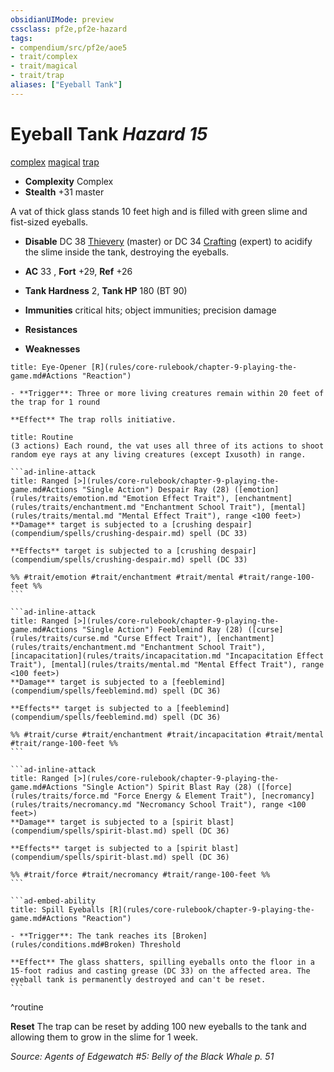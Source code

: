 ```yaml
---
obsidianUIMode: preview
cssclass: pf2e,pf2e-hazard
tags:
- compendium/src/pf2e/aoe5
- trait/complex
- trait/magical
- trait/trap
aliases: ["Eyeball Tank"]
---
```

# Eyeball Tank *Hazard 15*  
[complex](rules/traits/complex.md "Complex Hazard Trait")  [magical](rules/traits/magical.md "Magical Item Trait")  [trap](rules/traits/trap.md "Trap Hazard Trait")  

- **Complexity** Complex
- **Stealth** +31 master  

A vat of thick glass stands 10 feet high and is filled with green slime and fist-sized eyeballs.

- **Disable** DC 38 [Thievery](compendium/skills.md#Thievery) (master) or DC 34 [Crafting](compendium/skills.md#Crafting) (expert) to acidify the slime inside the tank, destroying the eyeballs.  

- **AC** 33 , **Fort** +29, **Ref** +26
- **Tank Hardness** 2, **Tank HP** 180 (BT 90)
- **Immunities** critical hits; object immunities; precision damage
- **Resistances** 
- **Weaknesses** 
     
```ad-embed-ability
title: Eye-Opener [R](rules/core-rulebook/chapter-9-playing-the-game.md#Actions "Reaction")

- **Trigger**: Three or more living creatures remain within 20 feet of the trap for 1 round

**Effect** The trap rolls initiative.
```

````ad-pf2-summary
title: Routine
(3 actions) Each round, the vat uses all three of its actions to shoot random eye rays at any living creatures (except Ixusoth) in range.

```ad-inline-attack
title: Ranged [>](rules/core-rulebook/chapter-9-playing-the-game.md#Actions "Single Action") Despair Ray (28) ([emotion](rules/traits/emotion.md "Emotion Effect Trait"), [enchantment](rules/traits/enchantment.md "Enchantment School Trait"), [mental](rules/traits/mental.md "Mental Effect Trait"), range <100 feet>)
**Damage** target is subjected to a [crushing despair](compendium/spells/crushing-despair.md) spell (DC 33) 
 
**Effects** target is subjected to a [crushing despair](compendium/spells/crushing-despair.md) spell (DC 33)

%% #trait/emotion #trait/enchantment #trait/mental #trait/range-100-feet %%
```

```ad-inline-attack
title: Ranged [>](rules/core-rulebook/chapter-9-playing-the-game.md#Actions "Single Action") Feeblemind Ray (28) ([curse](rules/traits/curse.md "Curse Effect Trait"), [enchantment](rules/traits/enchantment.md "Enchantment School Trait"), [incapacitation](rules/traits/incapacitation.md "Incapacitation Effect Trait"), [mental](rules/traits/mental.md "Mental Effect Trait"), range <100 feet>)
**Damage** target is subjected to a [feeblemind](compendium/spells/feeblemind.md) spell (DC 36) 
 
**Effects** target is subjected to a [feeblemind](compendium/spells/feeblemind.md) spell (DC 36)

%% #trait/curse #trait/enchantment #trait/incapacitation #trait/mental #trait/range-100-feet %%
```

```ad-inline-attack
title: Ranged [>](rules/core-rulebook/chapter-9-playing-the-game.md#Actions "Single Action") Spirit Blast Ray (28) ([force](rules/traits/force.md "Force Energy & Element Trait"), [necromancy](rules/traits/necromancy.md "Necromancy School Trait"), range <100 feet>)
**Damage** target is subjected to a [spirit blast](compendium/spells/spirit-blast.md) spell (DC 36) 
 
**Effects** target is subjected to a [spirit blast](compendium/spells/spirit-blast.md) spell (DC 36)

%% #trait/force #trait/necromancy #trait/range-100-feet %%
```

```ad-embed-ability
title: Spill Eyeballs [R](rules/core-rulebook/chapter-9-playing-the-game.md#Actions "Reaction")

- **Trigger**: The tank reaches its [Broken](rules/conditions.md#Broken) Threshold

**Effect** The glass shatters, spilling eyeballs onto the floor in a 15-foot radius and casting grease (DC 33) on the affected area. The eyeball tank is permanently destroyed and can't be reset.
```
````
^routine

**Reset** The trap can be reset by adding 100 new eyeballs to the tank and allowing them to grow in the slime for 1 week.  

*Source: Agents of Edgewatch #5: Belly of the Black Whale p. 51*